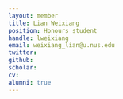 ```yaml
---
layout: member
title: Lian Weixiang
position: Honours student
handle: lweixiang
email: weixiang_lian@u.nus.edu
twitter:
github:
scholar:
cv:
alumni: true
---
```

